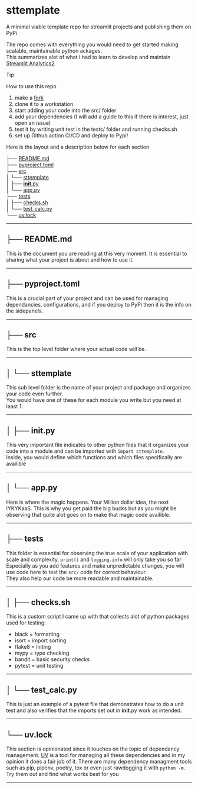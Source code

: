 # sttemplate
A minimal viable template repo for streamlit projects and publishing them on
PyPi  

The repo comes with everything you would need to get started making scalable,
maintainable python ackages.  
This summarizes alot of what I had to learn to develop and maintain [Streamlit Analytics2](https://github.com/444B/streamlit-analytics2)

>[!TIP]
> How to use this repo
1. make a [fork](https://github.com/444B/sttemplate/fork)
1. clone it to a workstation
1. start adding your code into the src/ folder
1. add your dependencies (I will add a guide to this if there is interest, just open an issue)
1. test it by writing unit test in the tests/ folder and running checks.sh
1. set up Github action CI/CD and deploy to Pypi!

Here is the layout and a description below for each section
  
├── [README.md](https://github.com/444B/sttemplate/blob/main/README.md#-readmemd)   
├── [pyproject.toml](https://github.com/444B/sttemplate/blob/main/README.md#-pyprojecttoml)  
├── [src](https://github.com/444B/sttemplate/blob/main/README.md#-src)  
│   └── [sttemplate](https://github.com/444B/sttemplate/blob/main/README.md#----sttemplate)  
│       ├── [__init__.py](https://github.com/444B/sttemplate/blob/main/README.md#--------initpy)  
│       └── [app.py](https://github.com/444B/sttemplate/blob/main/README.md#--------apppy)  
├── [tests](https://github.com/444B/sttemplate/blob/main/README.md#-tests)  
│   ├── [checks.sh](https://github.com/444B/sttemplate/blob/main/README.md#----checkssh)  
│   └── [test_calc.py](https://github.com/444B/sttemplate/blob/main/README.md#----test_calcpy)  
└── [uv.lock](https://github.com/444B/sttemplate/blob/main/README.md#-uvlock)  

---  
## ├── README.md

This is the document you are reading at this very moment. It is essential to 
sharing what your project is about and how to use it.  

--- 

## ├── pyproject.toml

This is a crucial part of your project and can be used for managing
dependancies, configurations, and if you deploy to PyPi then it is the info on
the sidepanels.  

--- 

## ├── src

This is the top level folder where your actual code will be.  

--- 

## │   └── sttemplate

This sub level folder is the name of your project and package and organizes your
code even further.  
You would have one of these for each module you write but you need at least 1.  

--- 

## │       ├── __init__.py

This very important file indicates to other python files that it organizes your
code into a module and can be imported with `import sttemplate`.  
Inside, you would define which functions and which files specifically are
availible  

--- 

## │       └── app.py

Here is where the magic happens. Your Million dollar idea, the next IYKYKaaS.
This is why you get paid the big bucks but as you might be observing that quite
alot goes on to make that magic code availible.  

--- 

## ├── tests

This folder is essential for observing the true scale of your application with
scale and complexity. `print()` and `logging.info` will only take you so far
Especially as you add features and make unpredictable changes, you will use code
here to test the `src/` code for correct behaviour.  
They also help our code be more readable and maintainable.  

--- 

## │   ├── checks.sh

This is a custom script I came up with that collects alot of python packages
used for testing:  
- black = formatting  
- isort = import sorting  
- flake8 = linting  
- mypy = type checking  
- bandit = basic security checks  
- pytest = unit testing  

--- 

## │   └── test_calc.py

This is just an example of a pytest file that demonstrates how to do a unit test
and also verifies that the imports set out in __init__.py work as intended.  

--- 

## └── uv.lock

This section is opinionated since it touches on the topic of dependancy
management. [UV](https://docs.astral.sh/uv/) is a tool for managing all these 
dependencies and in my opinion it does a fair job of it. 
There are many dependency managment tools such as pip, pipenv, poetry, tox or
even just rawdogging it with `python -m`. Try them out and find what works best for you

---
